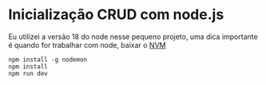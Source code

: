 # Inicialização CRUD com node.js

Eu utilizei a versão 18 do node nesse pequeno projeto, uma dica importante é quando for trabalhar com node, baixar o [NVM](https://github.com/nvm-sh/nvm#installing-and-updating)

~~~
npm install -g nodemon
npm install
npm run dev
~~~
